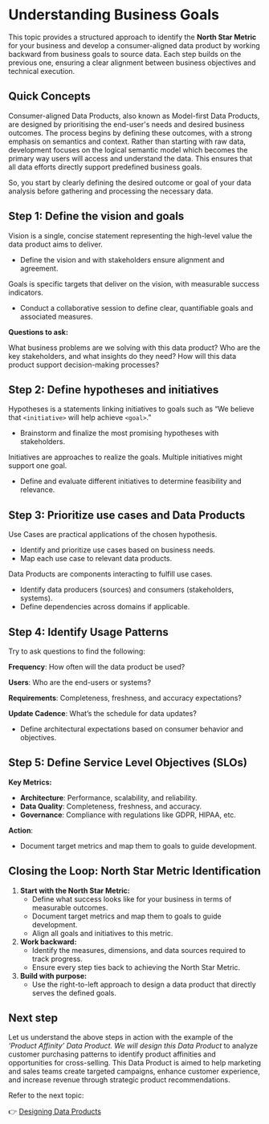 # Understanding Business Goals

This topic provides a structured approach to identify the **North Star Metric** for your business and develop a consumer-aligned data product by working backward from business goals to source data. Each step builds on the previous one, ensuring a clear alignment between business objectives and technical execution.

## Quick Concepts

Consumer-aligned Data Products, also known as Model-first Data Products, are designed by prioritising the end-user's needs and desired business outcomes. The process begins by defining these outcomes, with a strong emphasis on semantics and context. Rather than starting with raw data, development focuses on the logical semantic model which becomes the primary way users will access and understand the data.  This ensures that all data efforts directly support predefined business goals.

So, you start by clearly defining the desired outcome or goal of your data analysis before gathering and processing the necessary data.


## Step 1: Define the vision and goals

Vision is a single, concise statement representing the high-level value the data product aims to deliver.

- Define the vision and with stakeholders ensure alignment and agreement.

Goals is specific targets that deliver on the vision, with measurable success indicators.

- Conduct a collaborative session to define clear, quantifiable goals and associated measures.

**Questions to ask:**

What business problems are we solving with this data product?
Who are the key stakeholders, and what insights do they need?
How will this data product support decision-making processes?

## Step 2: Define hypotheses and initiatives

Hypotheses is a statements linking initiatives to goals such as  “We believe that `<initiative>` will help achieve `<goal>`.”

- Brainstorm and finalize the most promising hypotheses with stakeholders.

Initiatives are approaches to realize the goals. Multiple initiatives might support one goal.

- Define and evaluate different initiatives to determine feasibility and relevance.

## Step 3: Prioritize use cases and Data Products

Use Cases are practical applications of the chosen hypothesis.

- Identify and prioritize use cases based on business needs.
- Map each use case to relevant data products.

Data Products are components interacting to fulfill use cases.

- Identify data producers (sources) and consumers (stakeholders, systems).
- Define dependencies across domains if applicable.

## Step 4: Identify Usage Patterns

Try to ask questions to find the following:

**Frequency**: How often will the data product be used?

**Users**: Who are the end-users or systems?

**Requirements**: Completeness, freshness, and accuracy expectations?

**Update Cadence**: What’s the schedule for data updates?

- Define architectural expectations based on consumer behavior and objectives.

## Step 5: Define Service Level Objectives (SLOs)

**Key Metrics:**

- **Architecture**: Performance, scalability, and reliability.
- **Data Quality**: Completeness, freshness, and accuracy.
- **Governance**: Compliance with regulations like GDPR, HIPAA, etc.

**Action**:

- Document target metrics and map them to goals to guide development.

## Closing the Loop: North Star Metric Identification

1. **Start with the North Star Metric:**
    - Define what success looks like for your business in terms of measurable outcomes.
    - Document target metrics and map them to goals to guide development.
    - Align all goals and initiatives to this metric.
2. **Work backward:**
    - Identify the measures, dimensions, and data sources required to track progress.
    - Ensure every step ties back to achieving the North Star Metric.
3. **Build with purpose:**
    - Use the right-to-left approach to design a data product that directly serves the defined goals.

## Next step

Let us understand the above steps in action with the example of the *‘Product Affinity’ Data Product. We will design this Data Product* to analyze customer purchasing patterns to identify product affinities and opportunities for cross-selling. This Data Product is aimed to help marketing and sales teams create targeted campaigns, enhance customer experience, and increase revenue through strategic product recommendations.

Refer to the next topic:

👉 [Designing Data Products](/learn_new/dp_foundations2_learn_track/design_dp/)